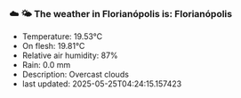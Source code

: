 ### ☁️ 🌤️  The weather in Florianópolis is: Florianópolis

- Temperature: 19.53°C
- On flesh: 19.81°C
- Relative air humidity: 87%
- Rain: 0.0 mm
- Description: Overcast clouds
- last updated: 2025-05-25T04:24:15.157423
